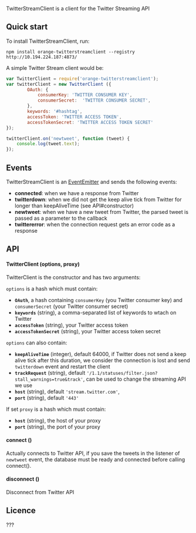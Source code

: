 TwitterStreamClient is a client for the Twitter Streaming API

## Quick start

To install TwitterStreamClient, run: 

```
npm install orange-twitterstreamclient --registry http://10.194.224.187:4873/
```

A simple Twitter Stream client would be:

```javascript
var TwitterClient = require('orange-twitterstreamclient');
var twitterClient = new TwitterClient ({
        OAuth: {
            consumerKey: 'TWITTER CONSUMER KEY',
            consumerSecret:  'TWITTER CONSUMER SECRET',
        },
        keywords: '#hashtag',
        accessToken: 'TWITTER ACCESS TOKEN',
        accessTokenSecret: 'TWITTER ACCESS TOKEN SECRET'
});

twitterClient.on('newtweet', function (tweet) {
    console.log(tweet.text);
});
```

##  Events

TwitterStreamClient is an [EventEmitter](http://nodejs.org/api/events.html) and sends the following events:

* __connected__: when we have a response from Twitter
* __twitterdown__: when we did not get the keep alive tick from Twitter for longer than keepAliveTime (see API#constructor)
* __newtweet__: when we have a new tweet from Twitter, the parsed tweet is passed as a parameter to the callback
* __twittererror__: when the connection request gets an error code as a response

## API

#### TwitterClient (options, proxy)
TwitterClient is the constructor and has two arguments:

`options` is a hash which must contain:

* __`OAuth`__, a hash containing `consumerKey` (you Twitter consumer key) and `consumerSecret` (your Twitter consumer secret)
* __`keywords`__ (string), a comma-separated list of keywords to wtach on Twitter
* __`accessToken`__ (string), your Twitter access token
* __`accessTokenSecret`__ (string), your Twitter access token secret

`options` can also contain:

* __`keepAliveTime`__ (integer),  default 64000, if Twitter does not send a keep alive tick after this duration, we consider the connection is lost and send `twitterdown` event and restart the client 
* __`trackRequest`__ (string), default `'/1.1/statuses/filter.json?stall_warnings=true&track'`, can be used to change the streaming API we use 
* __`host`__ (string), default `'stream.twitter.com'`,
* __`port`__ (string), default `'443'`

If set `proxy` is a hash which must contain:

* __`host`__ (string), the host of your proxy
* __`port`__ (string), the port of your proxy

#### connect () 
Actually connects to Twitter API, if you save the tweets in the listener of `newtweet` event, the database must be ready and connected before calling connect().

#### disconnect () 
Disconnect from Twitter API

## Licence
???
